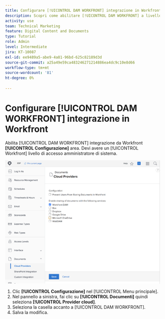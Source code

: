 ```yaml
---
title: Configurare [!UICONTROL DAM WORKFRONT] integrazione in Workfront
description: Scopri come abilitare [!UICONTROL DAM WORKFRONT] a livello di accesso amministratore di sistema.
activity: use
team: Technical Marketing
feature: Digital Content and Documents
type: Tutorial
role: Admin
level: Intermediate
jira: KT-10087
exl-id: ee9489a5-abe9-4a81-96bd-625c82189d3d
source-git-commit: a25a49e59ca483246271214886ea4dc9c10e8d66
workflow-type: tm+mt
source-wordcount: '81'
ht-degree: 0%

---
```


# Configurare [!UICONTROL DAM WORKFRONT] integrazione in Workfront

Abilita [!UICONTROL DAM WORKFRONT] integrazione da Workfront **[!UICONTROL Configurazione]** area. Devi avere un [!UICONTROL Workfront] livello di accesso amministratore di sistema.

![Schermata del [!UICONTROL Provider cloud] pagina di configurazione](assets/01-configure-the-integration-in-workfront.png)

1. Clic **[!UICONTROL Configurazione]** nel [!UICONTROL Menu principale].
1. Nel pannello a sinistra, fai clic su **[!UICONTROL Documenti]** quindi seleziona **[!UICONTROL Provider cloud]**.
1. Seleziona la casella accanto a [!UICONTROL DAM WORKFRONT].
1. Salva la modifica.

<!--
Learn more graphic and documentation article link, below
* Enabling Workfront DAM
 -->
